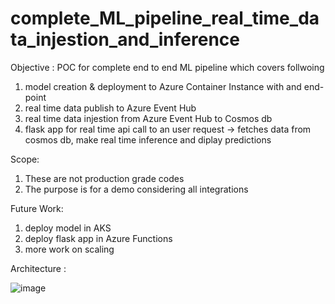 # complete_ML_pipeline_real_time_data_injestion_and_inference

Objective : POC for complete end to end ML pipeline which covers follwoing 

1. model creation & deployment to Azure Container Instance with and end-point
2. real time data publish to Azure Event Hub
3. real time data injestion from Azure Event Hub to Cosmos db
4. flask app for real time api call to an user request -> fetches data from cosmos db, make real time inference and diplay predictions

Scope: 
1. These are not production grade codes
2. The purpose is for a demo considering all integrations

Future Work:
1. deploy model in AKS
2. deploy flask app in Azure Functions
3. more work on scaling 
 
Architecture : 

![image](https://github.com/user-attachments/assets/56f0e77e-9460-4307-8f51-9d0af1c4d69c)
